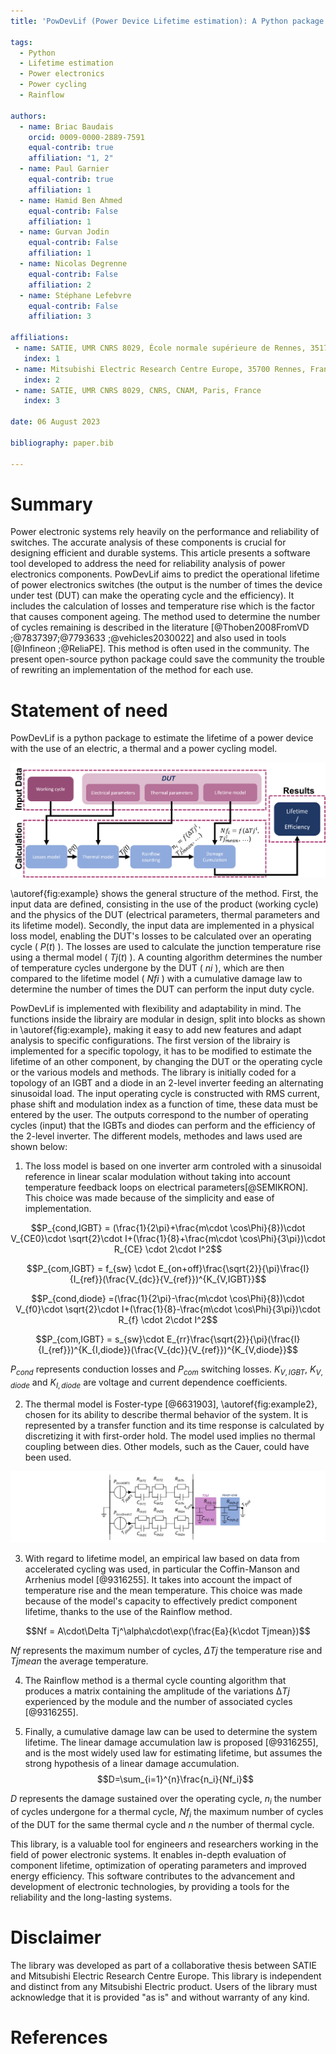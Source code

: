 ```yaml
---
title: 'PowDevLif (Power Device Lifetime estimation): A Python package to estimate lifetime of power electronic components.'

tags:
  - Python
  - Lifetime estimation
  - Power electronics
  - Power cycling
  - Rainflow
  
authors:
  - name: Briac Baudais 
    orcid: 0009-0000-2889-7591
    equal-contrib: true
    affiliation: "1, 2"
  - name: Paul Garnier
    equal-contrib: true
    affiliation: 1
  - name: Hamid Ben Ahmed
    equal-contrib: False
    affiliation: 1
  - name: Gurvan Jodin
    equal-contrib: False
    affiliation: 1
  - name: Nicolas Degrenne
    equal-contrib: False
    affiliation: 2
  - name: Stéphane Lefebvre
    equal-contrib: False
    affiliation: 3

affiliations:
 - name: SATIE, UMR CNRS 8029, École normale supérieure de Rennes, 35170 Bruz, France
   index: 1
 - name: Mitsubishi Electric Research Centre Europe, 35700 Rennes, France 
   index: 2
 - name: SATIE, UMR CNRS 8029, CNRS, CNAM, Paris, France
   index: 3

date: 06 August 2023

bibliography: paper.bib

---
```


# Summary
Power electronic systems rely heavily on the performance and reliability of switches. 
The accurate analysis of these components is crucial for designing efficient and durable systems. 
This article presents a software tool developed to address the need for reliability analysis of power electronics components.
PowDevLif aims to predict the operational lifetime of power electronics switches (the output is the number of times the device under test (DUT) can make the operating cycle and the efficiency).
It includes the calculation of losses and temperature rise 
which is the factor that causes component ageing.
The method used to determine the number of cycles remaining is described in the literature [@Thoben2008FromVD ;@7837397;@7793633 ;@vehicles2030022] and also used in tools [@Infineon ;@ReliaPE].
This method is often used in the community. The present open-source python package could save the community the trouble of rewriting an implementation of the method for each use.

# Statement of need
PowDevLif is a python package to estimate the lifetime of a power device with the use of an electric, a thermal and a power cycling model.

![PowDevRUL methode for lifetime prediction of an IGBT device.\label{fig:example}](WorkingDiagram.png)

\autoref{fig:example} shows the general structure of the method. First, the input data are defined, consisting in the use of the product (working cycle) and the physics of the DUT (electrical parameters, thermal parameters and its lifetime model). Secondly, the input data are implemented in a physical loss model, enabling the DUT's losses to be calculated over an operating cycle ( $P(t)$ ). The losses are used to calculate the junction temperature rise using a thermal model ( $Tj(t)$ ). A counting algorithm determines the number of temperature cycles undergone by the DUT ( $ni$ ), which are then compared to the lifetime model ( $Nfi$ ) with a cumulative damage law to determine the number of times the DUT can perform the input duty cycle.

PowDevLif is implemented with flexibility and adaptability in mind. The functions inside the librairy are modular in design,
split into blocks as shown in \autoref{fig:example}, making it easy to add new features and adapt 
analysis to specific configurations. The first version of the librairy is implemented for a specific topology, it has
to be modified to estimate the lifetime of an other component, by changing the DUT or the operating cycle or the various models and methods.
The library is initially coded for a topology of an IGBT and a diode in an 2-level inverter feeding an alternating sinusoidal load. 
The input operating cycle is constructed with RMS current, phase shift and modulation index as a function of time, these data must be entered by the user.
The outputs correspond to the number of operating cycles (input) that the IGBTs and diodes can perform and the efficiency of the 2-level inverter.
The different models, methodes and laws used are shown below:

1. The loss model is based on one inverter arm controled with a sinusoidal 
reference in linear scalar modulation without taking into account temperature 
feedback loops on electrical parameters[@SEMIKRON]. This choice was made because 
of the simplicity and ease of implementation.


$$P_{cond,IGBT} = (\frac{1}{2\pi}+\frac{m\cdot \cos\Phi}{8})\cdot V_{CE0}\cdot \sqrt{2}\cdot I+(\frac{1}{8}+\frac{m\cdot \cos\Phi}{3\pi})\cdot R_{CE} \cdot 2\cdot I^2$$

$$P_{com,IGBT} = f_{sw} \cdot E_{on+off}\frac{\sqrt{2}}{\pi}\frac{I}{I_{ref}}(\frac{V_{dc}}{V_{ref}})^{K_{V,IGBT}}$$

$$P_{cond,diode} =(\frac{1}{2\pi}-\frac{m\cdot \cos\Phi}{8})\cdot V_{f0}\cdot \sqrt{2}\cdot I+(\frac{1}{8}-\frac{m\cdot \cos\Phi}{3\pi})\cdot R_{f} \cdot 2\cdot I^2$$

$$P_{com,IGBT} = s_{sw}\cdot E_{rr}\frac{\sqrt{2}}{\pi}(\frac{I}{I_{ref}})^{K_{I,diode}}(\frac{V_{dc}}{V_{ref}})^{K_{V,diode}}$$

$P_{cond}$ represents conduction losses and $P_{com}$ switching losses. $K_{V,IGBT}$, $K_{V,diode}$ and $K_{I,diode}$ are voltage and current dependence coefficients.

2. The thermal model is Foster-type  [@6631903], \autoref{fig:example2}, chosen for its ability to describe 
thermal behavior of the system. It is represented by a transfer function and its time response is calculated by discretizing it with first-order hold.
The model used implies no thermal coupling between dies. Other models, such as the Cauer, 
could have been used.

![Thermal model implemented in PowDevLif.\label{fig:example2}](ThermalModel.png)

3. With regard to lifetime model, an empirical law based on data from accelerated cycling was used, 
in particular the Coffin-Manson and Arrhenius model [@9316255].
It takes into account the impact of temperature rise and the mean temperature. This choice was 
made because of the model's capacity to effectively predict component lifetime, thanks to the use of the Rainflow method.

$$Nf = A\cdot\Delta Tj^\alpha\cdot\exp(\frac{Ea}{k\cdot Tjmean})$$

$Nf$ represents the maximum number of cycles, $\Delta Tj$ the temperature rise and $Tjmean$ the average temperature. 

4. The Rainflow method is a thermal cycle counting algorithm that produces 
a matrix containing the amplitude of the variations $∆Tj$ experienced 
by the module and the number of associated cycles [@9316255].

5. Finally, a cumulative damage law can be used to determine the
system lifetime. The linear damage accumulation law
is proposed [@9316255], and is the most widely used law for estimating
lifetime, but assumes the strong hypothesis of a linear
 damage accumulation.
$$D=\sum_{i=1}^{n}\frac{n_i}{Nf_i}$$

$D$ represents the damage sustained over the operating cycle, $n_i$ the number of cycles undergone for a thermal cycle, $Nf_i$ the maximum number of cycles of the DUT for the same thermal cycle and $n$ the number of thermal cycle. 

This library, is a valuable tool for engineers and researchers working in the field of power electronic systems. 
It enables in-depth evaluation of component lifetime, optimization of operating parameters and improved energy efficiency. 
This software contributes to the advancement and development of electronic technologies, 
by providing a tools for the reliability and the long-lasting systems.

# Disclaimer

The library was developed as part of a collaborative thesis between SATIE and Mitsubishi Electric Research Centre Europe. This library is independent and distinct from any Mitsubishi Electric product. Users of the library must acknowledge that it is provided "as is" and without warranty of any kind.

# References
